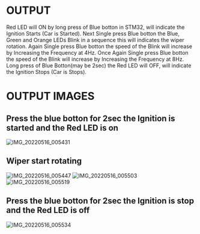# OUTPUT

Red LED will ON by long press of Blue botton in STM32, will indicate the Ignition Starts (Car is Started).
Next Single press Blue botton the Blue, Green and Orange LEDs Blink in a sequence this will indicates the wiper rotation.
Again Single press Blue botton the speed of the Blink will increase by Increasing the Frequency at 4Hz.
Once Again Single press Blue botton the speed of the Blink will increase by Increasing the Frequency at 8Hz.
Long press of Blue Botton(may be 2sec) the Red LED will OFF, will indicate the Ignition Stops (Car is Stops).

# OUTPUT IMAGES
## Press the blue botton for 2sec the Ignition is started and the Red LED is on
![IMG_20220516_005431](https://user-images.githubusercontent.com/93699185/168490840-84956d23-251a-4788-9ba8-a9f4a7f14dbf.jpg)

## Wiper start rotating 
![IMG_20220516_005447](https://user-images.githubusercontent.com/93699185/168490888-b56be913-44a7-4672-a302-64f6b5a019e6.jpg)
![IMG_20220516_005503](https://user-images.githubusercontent.com/93699185/168490895-0c253228-3390-4384-bbfa-07de02c7e603.jpg)
![IMG_20220516_005519](https://user-images.githubusercontent.com/93699185/168490899-8078d3b1-f62c-4a33-aaa2-0a55293507a0.jpg)

## Press the blue botton for 2sec the Ignition is stop and the Red LED is off
![IMG_20220516_005534](https://user-images.githubusercontent.com/93699185/168490904-ad558508-4e96-4f8e-94e7-0f1962d3642f.jpg)

